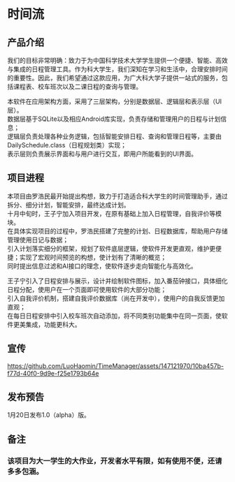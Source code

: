 # 时间流
## 产品介绍
我们的目标非常明确：致力于为中国科学技术大学学生提供一个便捷、智能、高效与集成的日程管理工具。作为科大学生，我们深知在学习和生活中，合理安排时间的重要性。因此，我们希望通过这款应用，为广大科大学子提供一站式的服务，包括课程表、校车班次以及二课日程的查询与管理。

本软件在应用架构方面，采用了三层架构，分别是数据层、逻辑层和表示层（UI层）。  
数据层基于SQLite以及相应Android库实现，负责存储和管理用户的日程与计划信息；  
逻辑层负责处理各种业务逻辑，包括智能安排日程、查询和管理日程等，主要由DailySchedule.class（日程规划类）实现；  
表示层则负责展示界面和与用户进行交互，即用户所能看到的UI界面。

## 项目进程
本项目由罗浩民最开始提出构想，致力于打造适合科大学生的时间管理助手，通过拆分、细分计划，智能安排，最终达成计划。  
十月中旬时，王子宁加入项目开发，在原有基础上加入日程管理，自我评价等模块。  
在具体实现项目的过程中，罗浩民搭建了完整的计划、日程数据库，帮助用户存储管理使用日记与数据；  
引入计划落实细分的框架，规划了软件底层逻辑，使软件开发更直观，维护更便捷；实现了宏观时间预览的构想，使计划有了清晰的概览；  
同时提出信息过滤和AI接口的理念，使软件逐步走向智能化与高效化。

王子宁引入了日程安排与展示，设计并绘制软件图标，加入番茄钟接口，具体细化日程分配，使用户在一个页面即可使用软件的大部分功能；  
引入自我评价机制，搭建自我评价数据库（尚在开发中），使用户的自我反馈更加直观；  
在每日日程安排中引入校车班次自动添加，将不同类别功能集中在同一页面，使软件更美集成，功能更科大。

## 宣传
https://github.com/LuoHaomin/TimeManager/assets/147121970/10ba457b-f77d-40f0-9d9e-f25e1793b64e

## 发布预告
1月20日发布1.0（alpha）版。
## 备注
### 该项目为大一学生的大作业，开发者水平有限，如有使用不便，还请多多包涵。
